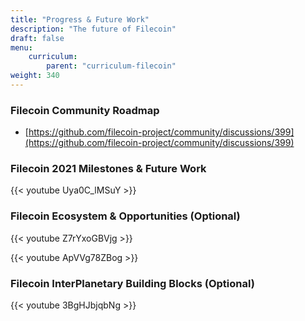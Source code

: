 ```yaml
---
title: "Progress & Future Work"
description: "The future of Filecoin"
draft: false
menu:
    curriculum:
        parent: "curriculum-filecoin"
weight: 340
---
```


### Filecoin Community Roadmap

* [https://github.com/filecoin-project/community/discussions/399](https://github.com/filecoin-project/community/discussions/399)

### Filecoin 2021 Milestones & Future Work

{{< youtube Uya0C_lMSuY >}}

### Filecoin Ecosystem & Opportunities (Optional)

{{< youtube Z7rYxoGBVjg >}}

{{< youtube ApVVg78ZBog >}}

### Filecoin InterPlanetary Building Blocks (Optional)

{{< youtube 3BgHJbjqbNg >}}
